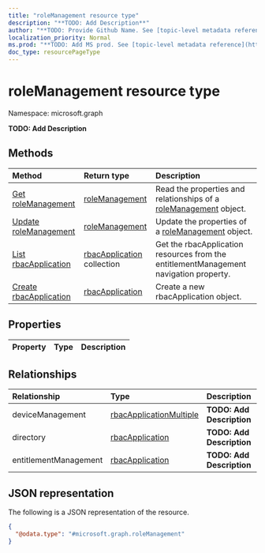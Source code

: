 ```yaml
---
title: "roleManagement resource type"
description: "**TODO: Add Description**"
author: "**TODO: Provide Github Name. See [topic-level metadata reference](https://msgo.azurewebsites.net/add/document/guidelines/metadata.html#topic-level-metadata)**"
localization_priority: Normal
ms.prod: "**TODO: Add MS prod. See [topic-level metadata reference](https://msgo.azurewebsites.net/add/document/guidelines/metadata.html#topic-level-metadata)**"
doc_type: resourcePageType
---
```


# roleManagement resource type

Namespace: microsoft.graph

**TODO: Add Description**

## Methods
|Method|Return type|Description|
|:---|:---|:---|
|[Get roleManagement](../api/intune-rolemanagement-get.md)|[roleManagement](../resources/intune-rolemanagement.md)|Read the properties and relationships of a [roleManagement](../resources/intune-rolemanagement.md) object.|
|[Update roleManagement](../api/intune-rolemanagement-update.md)|[roleManagement](../resources/intune-rolemanagement.md)|Update the properties of a [roleManagement](../resources/intune-rolemanagement.md) object.|
|[List rbacApplication](../api/intune-rolemanagement-list-entitlementmanagement.md)|[rbacApplication](../resources/rbacapplication.md) collection|Get the rbacApplication resources from the entitlementManagement navigation property.|
|[Create rbacApplication](../api/intune-rolemanagement-post-entitlementmanagement.md)|[rbacApplication](../resources/rbacapplication.md)|Create a new rbacApplication object.|

## Properties
|Property|Type|Description|
|:---|:---|:---|

## Relationships
|Relationship|Type|Description|
|:---|:---|:---|
|deviceManagement|[rbacApplicationMultiple](../resources/rbacapplicationmultiple.md)|**TODO: Add Description**|
|directory|[rbacApplication](../resources/rbacapplication.md)|**TODO: Add Description**|
|entitlementManagement|[rbacApplication](../resources/rbacapplication.md)|**TODO: Add Description**|

## JSON representation
The following is a JSON representation of the resource.
<!-- {
  "blockType": "resource",
  "keyProperty": "id",
  "@odata.type": "microsoft.graph.roleManagement",
  "openType": false
}
-->
``` json
{
  "@odata.type": "#microsoft.graph.roleManagement"
}
```

